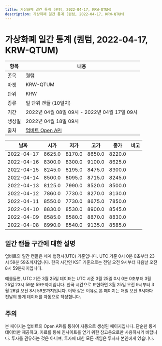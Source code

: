 ```yaml
---
title: 가상화폐 일간 통계 (퀀텀, 2022-04-17, KRW-QTUM)
description: 가상화폐 일간 통계 (퀀텀, 2022-04-17, KRW-QTUM)
---
```



가상화폐 일간 통계 (퀀텀, 2022-04-17, KRW-QTUM)
===

|항목|내용|
|--|--|
|종목|퀀텀|
|마켓|KRW-QTUM|
|단위|KRW|
|종류|일 단위 캔들 (10일치)|
|기간|2022년 04월 08일 09시 - 2022년 04월 17일 09시|
|생성일|2022년 04월 18일 09시|
|출처|[업비트 Open API](https://docs.upbit.com)|


|날짜|시가|저가|고가|종가|비고|
|--|--|--|--|--|--|
|2022-04-17|8625.0|8170.0|8650.0|8220.0|    |
|2022-04-16|8300.0|8300.0|9100.0|8625.0|    |
|2022-04-15|8245.0|8195.0|8475.0|8300.0|    |
|2022-04-14|8500.0|8095.0|8715.0|8245.0|    |
|2022-04-13|8125.0|7990.0|8520.0|8500.0|    |
|2022-04-12|7860.0|7730.0|8270.0|8130.0|    |
|2022-04-11|8550.0|7730.0|8675.0|7850.0|    |
|2022-04-10|8830.0|8530.0|8900.0|8545.0|    |
|2022-04-09|8585.0|8580.0|8870.0|8830.0|    |
|2022-04-08|8990.0|8540.0|9135.0|8585.0|    |


일간 캔들 구간에 대한 설명
---


업비트의 일간 캔들은 세계 협정시(UTC) 기준입니다. 
UTC 기준 0시 0분 0초부터 23시 59분 59초까지입니다. 
한국 시간인 KST 기준으로는 전일 오전 9시부터 다음날 오전 8시 59분까지입니다. 


예를들면, UTC 기준 3월 25일 데이터는 UTC 시준 3월 25일 0시 0분 0초부터 3월 25일 23시 59분 59초까지입니다. 
한국 시간으로 표현하면 3월 25일 오전 9시부터 3월 26일 오전 8시 59분까지입니다. 
이와 같은 이유로 본 페이지는 매일 오전 9시마다 전날의 통계 데이터를 자동으로 작성합니다. 


주의
---


본 페이지는 업비트의 Open API를 통하여 자동으로 생성된 페이지입니다. 
단순한 통계 데이터만 제공하고, 자료를 통해 인사이트를 얻기 위한 참고용으로만 사용하시기 바랍니다. 
투자를 권유하는 것은 아니며, 투자에 대한 모든 책임은 투자자 본인에게 있습니다. 
